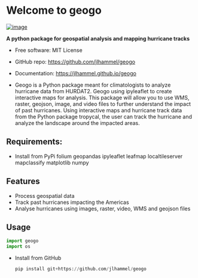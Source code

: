 # Welcome to geogo


[![image](https://img.shields.io/pypi/v/geogo.svg)](https://pypi.python.org/pypi/geogo)


**A python package for geospatial analysis and mapping hurricane tracks**


-   Free software: MIT License
-   GitHub repo: https://github.com/jlhammel/geogo
-   Documentation: <https://jlhammel.github.io/geogo>

-   Geogo is a Python package meant for climatologists to analyze hurricane data from HURDAT2. Geogo using ipyleaflet to create interactive maps for analysis. This package will allow you to use WMS, raster, geojson, image, and video files to further understand the impact of past hurricanes. Using interactive maps and hurricane track data from the Python package tropycal, the user can track the hurricane and analyze the landscape around the impacted areas.

## Requirements:
- Install from PyPi
folium
geopandas
ipyleaflet
leafmap
localtileserver
mapclassify
matplotlib
numpy

## Features

- Process geospatial data
- Track past hurricanes impacting the Americas
- Analyse hurricanes using images, raster, video, WMS and geojson files

## Usage
```python
import geogo
import os
```
- Install from GitHub
  ```python
  pip install git+https://github.com/jlhammel/geogo
  ```